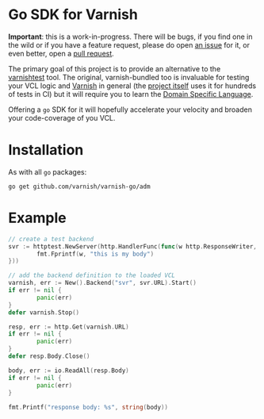 # Go SDK for Varnish

**Important**: this is a work-in-progress. There will be bugs, if you find one in the wild or if you have a feature request, please do open [an issue](https://github.com/varnish/varnish-go/issues) for it, or even better, open a [pull request](https://github.com/varnish/varnish-go/pulls).

The primary goal of this project is to provide an alternative to the [varnishtest](https://varnish-cache.org/docs/trunk/reference/varnishtest.html) tool.
The original, varnish-bundled too is invaluable for testing your VCL logic and [Varnish](https://varnish-cache.org/) in general (the [project itself](https://github.com/varnishcache/varnish-cache/tree/master/bin/varnishtest/tests) uses it for hundreds of tests in CI) but it will require you to learn the [Domain Specific Language](https://varnish-cache.org/docs/trunk/reference/vtc.html).

Offering a `go` SDK for it will hopefully accelerate your velocity and broaden your code-coverage of you VCL.

# Installation

As with all `go` packages:

``` shell
go get github.com/varnish/varnish-go/adm
```

# Example

``` go
// create a test backend
svr := httptest.NewServer(http.HandlerFunc(func(w http.ResponseWriter, r *http.Request) {
        fmt.Fprintf(w, "this is my body")
}))                                                                                                                                                                           

// add the backend definition to the loaded VCL                                                                                                                                                       
varnish, err := New().Backend("svr", svr.URL).Start()
if err != nil {
        panic(err)
}
defer varnish.Stop()

resp, err := http.Get(varnish.URL)                                                                                                                             
if err != nil {
        panic(err)
}
defer resp.Body.Close()

body, err := io.ReadAll(resp.Body)
if err != nil {
        panic(err)
}
                                                                                                                                                               
fmt.Printf("response body: %s", string(body))
```
